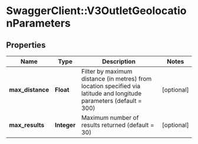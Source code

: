# SwaggerClient::V3OutletGeolocationParameters

## Properties
Name | Type | Description | Notes
------------ | ------------- | ------------- | -------------
**max_distance** | **Float** | Filter by maximum distance (in metres) from location specified via latitude and longitude parameters (default &#x3D; 300) | [optional] 
**max_results** | **Integer** | Maximum number of results returned (default &#x3D; 30) | [optional] 

